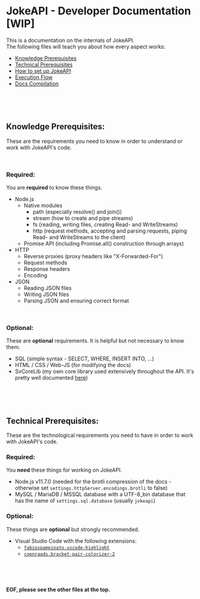 # JokeAPI - Developer Documentation [WIP]
This is a documentation on the internals of JokeAPI.  
The following files will teach you about how every aspect works:

- [Knowledge Prerequisites](#knowledge-prerequisites)
- [Technical Prerequisites](#technical-prerequisites)
- [How to set up JokeAPI](./setup.md#readme)
- [Execution Flow](./execution-flow.md#readme)
- [Docs Compilation](./docs-compilation.md#readme)


<br><br><br>
<!-- #MARKER knowledge prerequisites -->

## Knowledge Prerequisites:
These are the requirements you need to know in order to understand or work with JokeAPI's code.

<br>

### Required:
You are **required** to know these things.
- Node.js
    - Native modules
        - path   (especially resolve() and join())
        - stream (how to create and pipe streams)
        - fs     (reading, writing files, creating Read- and WriteStreams)
        - http   (request methods, accepting and parsing requests, piping Read- and WriteStreams to the client)
    - Promise API (including Promise.all() construction through arrays)
- HTTP
    - Reverse proxies (proxy headers like "X-Forwarded-For")
    - Request methods
    - Response headers
    - Encoding
- JSON
    - Reading JSON files
    - Writing JSON files
    - Parsing JSON and ensuring correct format

<br>

### Optional:
These are **optional** requirements. It is helpful but not necessary to know them.
- SQL (simple syntax - SELECT, WHERE, INSERT INTO, ...)
- HTML / CSS / Web-JS (for modifying the docs)
- SvCoreLib (my own core library used extensively throughout the API. It's pretty well documented [here](https://github.com/Sv443/SvCoreLib/blob/master/docs.md#readme))


<br><br><br>


<!-- #MARKER technical prerequisites -->

## Technical Prerequisites:
These are the technological requirements you need to have in order to work with JokeAPI's code.

### Required:
You **need** these things for working on JokeAPI.
- Node.js v11.7.0 (needed for the brotli compression of the docs - otherwise set `settings.httpServer.encodings.brotli` to false)
- MySQL / MariaDB / MSSQL database with a UTF-8_bin database that has the name of `settings.sql.database` (usually `jokeapi`)

### Optional:
These things are **optional** but strongly recommended.
- Visual Studio Code with the following extensions:
    - [`fabiospampinato.vscode-highlight`](https://marketplace.visualstudio.com/items?itemName=fabiospampinato.vscode-highlight)
    - [`coenraads.bracket-pair-colorizer-2`](https://marketplace.visualstudio.com/items?itemName=coenraads.bracket-pair-colorizer-2)


<br><br><br>

**EOF, please see the other files at the top.**
